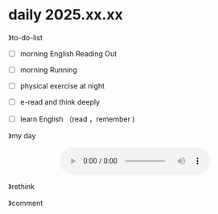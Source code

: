 # daily 2025.xx.xx



》to-do-list

- [ ] morning English Reading Out
- [ ] morning Running
- [ ] physical exercise at night
- [ ] e-read and think deeply
- [ ] learn English （read ，remember )





》my day

<div style="display: flex; justify-content: center; align-items: center;  margin: 0;">
    <audio controls style="outline: none;">
        <source src="./asset/2025.m4a" type="audio/mpeg">
        Your browser does not support the audio element.
    </audio>
</div>


》rethink



》comment

<div>
        <link rel="stylesheet" href="https://cdn.jsdelivr.net/npm/gitalk@1/dist/gitalk.css">
        <script src="https://cdn.jsdelivr.net/npm/gitalk@1/dist/gitalk.min.js"></script>
        <div id="gitalk-container"></div>
        <script type="text/javascript">
          var title = location.pathname.substr(0, 50);
          var gitalk = new Gitalk({
            clientID: 'Ov23lidaXQyTFfXqiRUe',
            clientSecret: '3d86cf80e14a18dd4541c1a50ef0806354f1cd0a',
            repo: '2025-year',
            owner: 'redqx',
            admin: ['redqx'],
            id: title,
            distractionFreeMode: false 
          });
          gitalk.render('gitalk-container');
        </script>
</div>
